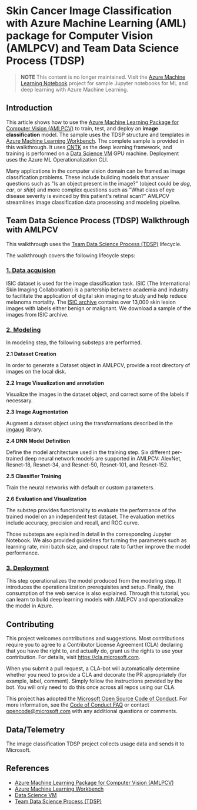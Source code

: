 # Skin Cancer Image Classification with Azure Machine Learning (AML) package for Computer Vision (AMLPCV) and Team Data Science Process (TDSP)

> **NOTE** This content is no longer maintained. Visit the [Azure Machine Learning Notebook](https://github.com/Azure/MachineLearningNotebooks) project for sample Jupyter notebooks for ML and deep learning with Azure Machine Learning.

## Introduction

This article shows how to use the [Azure Machine Learning Package for Computer Vision (AMLPCV)](https://docs.microsoft.com/en-us/python/api/overview/azure-machine-learning/computer-vision?view=azure-ml-py-latest) to train, test, and deploy an **image classification** model. The sample uses the TDSP structure and templates in [Azure Machine Learning Workbench](https://docs.microsoft.com/en-us/azure/machine-learning/service/quickstart-installation). The complete sample is provided in this walkthrough. It uses [CNTK](https://www.microsoft.com/en-us/cognitive-toolkit/) as the deep learning framework, and training is performed on a [Data Science VM](https://azuremarketplace.microsoft.com/en-us/marketplace/apps/microsoft-ads.dsvm-deep-learning?tab=Overview) GPU machine. Deployment uses the Azure ML Operationalization CLI.

Many applications in the computer vision domain can be framed as image classification problems. These include building models that answer questions such as "Is an object present in the image?" (object could be *dog*, *car*, or *ship*) and more complex questions such as "What class of eye disease severity is evinced by this patient's retinal scan?" AMLPCV streamlines image classification data processing and modeling pipeline. 

## Team Data Science Process (TDSP) Walkthrough with AMLPCV

This walkthrough uses the [Team Data Science Process (TDSP)](https://docs.microsoft.com/en-us/azure/machine-learning/team-data-science-process/overview) lifecycle.

The walkthrough covers the following lifecycle steps:

### [1. Data acquision](https://github.com/Azure/MachineLearningSamples-AMLVisionPackage-ISICImageClassification/blob/master/code/01_data_acquisition_and_understanding)
ISIC dataset is used for the image classification task. ISIC (The International Skin Imaging Collaboration) is a partership between academia and industry to facilitate the application of digital skin imaging to study and help reduce melanoma mortality. The [ISIC archive](https://isic-archive.com/#images) contains over 13,000 skin lesion images with labels either benign or malignant. We download a sample of the images from ISIC archive.

### [2. Modeling](https://github.com/Azure/MachineLearningSamples-AMLVisionPackage-ISICImageClassification/blob/master/code/02_modeling)
In modeling step, the following substeps are performed. 

<b>2.1 Dataset Creation</b><br>

In order to generate a Dataset object in AMLPCV, provide a root directory of images on the local disk. 

<b>2.2 Image Visualization and annotation</b><br>

Visualize the images in the dataset object, and correct some of the labels if necessary.

<b>2.3 Image Augmentation</b><br>

Augment a dataset object using the transformations described in the [imgaug](https://github.com/aleju/imgaug) library.

<b>2.4 DNN Model Definition</b><br>

Define the model architecture used in the training step. Six different per-trained deep neural network models are supported in AMLPCV: AlexNet, Resnet-18, Resnet-34, and Resnet-50, Resnet-101, and Resnet-152.

<b>2.5 Classifier Training</b><br>

Train the neural networks with default or custom parameters.

<b>2.6 Evaluation and Visualization</b><br>

The substep provides functionality to evaluate the performance of the trained model on an independent test dataset. The evaluation metrics include accuracy, precision and recall, and ROC curve.

Those substeps are explained in detail in the corresponding Jupyter Notebook. We also provided guidelines for turning the parameters such as learning rate, mini batch size, and dropout rate to further improve the model performance.

### [3. Deployment](https://github.com/Azure/MachineLearningSamples-AMLVisionPackage-ISICImageClassification/blob/master/code/03_deployment)

This step operationalizes the model produced from the modeling step. It introduces the operationalization prerequisites and setup. Finally, the consumption of the web service is also explained. Through this tutorial, you can learn to build deep learning models with AMLPCV and operationalize the model in Azure.

## Contributing

This project welcomes contributions and suggestions.  Most contributions require you to agree to a
Contributor License Agreement (CLA) declaring that you have the right to, and actually do, grant us
the rights to use your contribution. For details, visit https://cla.microsoft.com.

When you submit a pull request, a CLA-bot will automatically determine whether you need to provide
a CLA and decorate the PR appropriately (for example, label, comment). Simply follow the instructions
provided by the bot. You will only need to do this once across all repos using our CLA.

This project has adopted the [Microsoft Open Source Code of Conduct](https://opensource.microsoft.com/codeofconduct/).
For more information, see the [Code of Conduct FAQ](https://opensource.microsoft.com/codeofconduct/faq/) or
contact [opencode@microsoft.com](mailto:opencode@microsoft.com) with any additional questions or comments.

## Data/Telemetry ##

The image classification TDSP project collects usage data and sends it to Microsoft.

## References

* [Azure Machine Learning Package for Computer Vision (AMLPCV)](https://docs.microsoft.com/en-us/python/api/overview/azure-machine-learning/computer-vision?view=azure-ml-py-latest)
* [Azure Machine Learning Workbench](https://docs.microsoft.com/en-us/azure/machine-learning/service/quickstart-installation)
* [Data Science VM](https://azuremarketplace.microsoft.com/en-us/marketplace/apps/microsoft-ads.dsvm-deep-learning?tab=Overview)
* [Team Data Science Process (TDSP)](https://aka.ms/tdsp)

